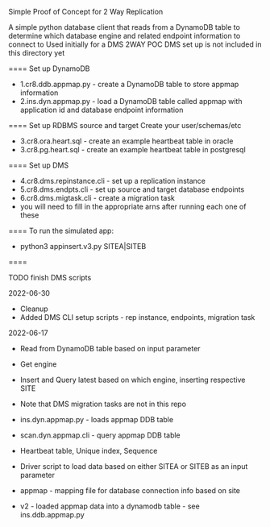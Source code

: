 Simple Proof of Concept for 2 Way Replication

A simple python database client that reads from a DynamoDB table
to determine which database engine and related endpoint information to connect to 
Used initially for a DMS 2WAY POC
DMS set up is not included in this directory yet

====
Set up DynamoDB 

- 1.cr8.ddb.appmap.py - create a DynamoDB table to store appmap information
- 2.ins.dyn.appmap.py - load a DynamoDB table called appmap with application id and database endpoint information

====
Set up RDBMS source and target 
Create your user/schemas/etc

- 3.cr8.ora.heart.sql - create an example heartbeat table in oracle
- 3.cr8.pg.heart.sql - create an example heartbeat table in postgresql

====
Set up DMS 

- 4.cr8.dms.repinstance.cli - set up a replication instance
- 5.cr8.dms.endpts.cli - set up source and target database endpoints
- 6.cr8.dms.migtask.cli - create a migration task 
- you will need to fill in the appropriate arns after running each one of these


====
To run the simulated app:
- python3 appinsert.v3.py SITEA|SITEB

====


TODO
finish DMS scripts

2022-06-30
- Cleanup
- Added DMS CLI setup scripts - rep instance, endpoints, migration task

2022-06-17
- Read from DynamoDB table based on input parameter
- Get engine
- Insert and Query latest based on which engine, inserting respective SITE
- Note that DMS migration tasks are not in this repo
- ins.dyn.appmap.py - loads appmap DDB table
- scan.dyn.appmap.cli - query appmap DDB table


- Heartbeat table, Unique index, Sequence
- Driver script to load data based on either SITEA or SITEB as an input parameter
- appmap - mapping file for database connection info based on site
- v2 - loaded appmap data into a dynamodb table - see ins.ddb.appmap.py


